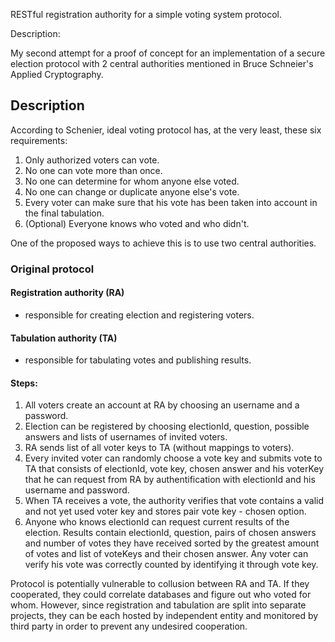 RESTful registration authority for a simple voting system protocol.

Description:

My second attempt for a proof of concept for an implementation of a secure election protocol with 2 central authorities mentioned in Bruce Schneier's Applied Cryptography.

## Description

According to Schenier, ideal voting protocol has, at the very least, these six requirements:
 1. Only authorized voters can vote.
 2. No one can vote more than once.
 3. No one can determine for whom anyone else voted.
 4. No one can change or duplicate anyone else's vote.
 5. Every voter can make sure that his vote has been taken into account in the final tabulation.
 6. (Optional) Everyone knows who voted and who didn't.

One of the proposed ways to achieve this is to use two central authorities.

### Original protocol

#### Registration authority (RA)
  - responsible for creating election and registering voters.

#### Tabulation authority (TA)
  - responsible for tabulating votes and publishing results.

#### Steps:
 1. All voters create an account at RA by choosing an username and a password.
 2. Election can be registered by choosing electionId, question, possible answers and lists of usernames of invited voters.
 3. RA sends list of all voter keys to TA (without mappings to voters).
 4. Every invited voter can randomly choose a vote key and submits vote to TA that consists of electionId, vote key, chosen answer and his voterKey that he can request from RA by authentification with electionId and his username and password. 
 5. When TA receives a vote, the authority verifies that vote contains a valid and not yet used voter key and stores pair vote key - chosen option.
 6. Anyone who knows electionId can request current results of the election. Results contain electionId, question, pairs of chosen answers and number of votes they have received sorted by the greatest amount of votes and list of voteKeys and their chosen answer. Any voter can verify his vote was correctly counted by identifying it through vote key.

Protocol is potentially vulnerable to collusion between RA and TA. If they cooperated, they could correlate databases and figure out who voted for whom.
However, since registration and tabulation are split into separate projects, they can be each hosted by independent entity and monitored by third party in order to prevent any undesired cooperation.


